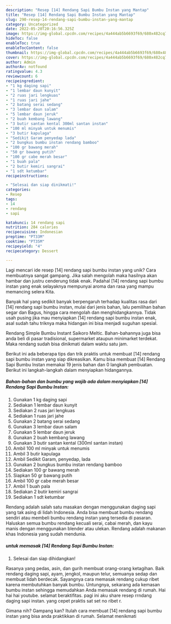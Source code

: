 ```yaml
---
description: "Resep [14] Rendang Sapi Bumbu Instan yang Mantap"
title: "Resep [14] Rendang Sapi Bumbu Instan yang Mantap"
slug: 290-resep-14-rendang-sapi-bumbu-instan-yang-mantap
category: Uncategorized
date: 2022-05-20T20:16:56.325Z
image: https://img-global.cpcdn.com/recipes/4a444ab5b6693f69/680x482cq70/14-rendang-sapi-bumbu-instan-foto-resep-utama.jpg
hideToc: false
enableToc: true
enableTocContent: false
thumbnail: https://img-global.cpcdn.com/recipes/4a444ab5b6693f69/680x482cq70/14-rendang-sapi-bumbu-instan-foto-resep-utama.jpg
cover: https://img-global.cpcdn.com/recipes/4a444ab5b6693f69/680x482cq70/14-rendang-sapi-bumbu-instan-foto-resep-utama.jpg
author: Admin
authorAv: notfound
ratingvalue: 4.3
reviewcount: 6
recipeingredient:
- "1 kg daging sapi"
- "1 lembar daun kunyit"
- "2 ruas jari lengkuas"
- "1 ruas jari jahe"
- "2 batang serai sedang"
- "3 lembar daun salam"
- "5 lembar daun jeruk"
- "2 buah kembang lawang"
- "3 butir santan kental 300ml santan instan"
- "100 ml minyak untuk menumis"
- "3 butir kapulaga"
- "Sedikit Garam penyedap lada"
- "2 bungkus bumbu instan rendang bamboo"
- "100 gr bawang merah"
- "50 gr bawang putih"
- "100 gr cabe merah besar"
- "1 buah pala"
- "2 butir kemiri sangrai"
- "1 sdt ketumbar"
recipeinstructions:

- "Selesai dan siap dinikmati!"
categories:
- Resep
tags:
- 14
- rendang
- sapi

katakunci: 14 rendang sapi 
nutrition: 284 calories
recipecuisine: Indonesian
preptime: "PT33M"
cooktime: "PT35M"
recipeyield: "4"
recipecategory: Dessert

---
```





Lagi mencari ide resep [14] rendang sapi bumbu instan yang unik? Cara membuatnya sangat gampang. Jika salah mengolah maka hasilnya akan hambar dan justru cenderung tidak enak. Padahal [14] rendang sapi bumbu instan yang enak selayaknya mempunyai aroma dan rasa yang mampu memancing selera Kita.





Banyak hal yang sedikit banyak berpengaruh terhadap kualitas rasa dari [14] rendang sapi bumbu instan, mulai dari jenis bahan, lalu pemilihan bahan segar dan Bagus, hingga cara mengolah dan menghidangkannya. Tidak usah pusing jika mau menyiapkan [14] rendang sapi bumbu instan enak,      asal sudah tahu triknya maka hidangan ini bisa menjadi suguhan spesial.














Rendang Simple Bumbu Instant Saikoro Meltic. Bahan-bahannya juga bisa anda beli di pasar tradisional, supermarket ataupun minimarket terdekat. Maka rendang sudah bisa dinikmati dalam waktu satu jam.






Berikut ini ada beberapa tips dan trik praktis untuk membuat [14] rendang sapi bumbu instan yang siap dikreasikan. Kamu bisa membuat [14] Rendang Sapi Bumbu Instan memakai 19 jenis bahan dan 0 langkah pembuatan. Berikut ini langkah-langkah dalam menyiapkan hidangannya.

<!--inarticleads1-->

##### Bahan-bahan dan bumbu yang wajib ada dalam menyiapkan [14] Rendang Sapi Bumbu Instan:

1. Gunakan 1 kg daging sapi
1. Sediakan 1 lembar daun kunyit
1. Sediakan 2 ruas jari lengkuas
1. Sediakan 1 ruas jari jahe
1. Gunakan 2 batang serai sedang
1. Gunakan 3 lembar daun salam
1. Gunakan 5 lembar daun jeruk
1. Gunakan 2 buah kembang lawang
1. Gunakan 3 butir santan kental (300ml santan instan)
1. Ambil 100 ml minyak untuk menumis
1. Ambil 3 butir kapulaga
1. Ambil Sedikit Garam, penyedap, lada
1. Gunakan 2 bungkus bumbu instan rendang bamboo
1. Sediakan 100 gr bawang merah
1. Siapkan 50 gr bawang putih
1. Ambil 100 gr cabe merah besar
1. Ambil 1 buah pala
1. Sediakan 2 butir kemiri sangrai
1. Sediakan 1 sdt ketumbar


Rendang adalah salah satu masakan dengan menggunakan daging sapi yang tak asing di lidah Indonesia. Anda bisa membuat bumbu rendang sendiri atau membeli bumbu rendang instan yang tersedia di pasaran. Haluskan semua bumbu rendang kecuali serai, cabai merah, dan kayu manis dengan menggunakan blender atau ulekan. Rendang adalah makanan khas Indonesia yang sudah mendunia. 

<!--inarticleads2-->

#####  untuk memasak [14] Rendang Sapi Bumbu Instan:


1. Selesai dan siap dihidangkan!

Rasanya yang pedas, asin, dan gurih membuat orang-orang ketagihan. Baik rendang daging sapi, ayam, jengkol, maupun telur, semuanya sedap dan membuat lidah berdecak. Sayangnya cara memasak rendang cukup ribet karena membutuhkan banyak bumbu. Untungnya, sekarang ada kemasan bumbu instan sehingga memudahkan Anda memasak rendang di rumah. Hai hai hai youtube. selamat beraktifitas. pagi ini aku share resep rrndang daging sapi instan. yang cepet praktis sat set no ribet r. 

Gimana nih? Gampang kan? Itulah cara membuat [14] rendang sapi bumbu instan yang bisa anda praktikkan di rumah. Selamat menikmati
